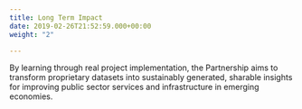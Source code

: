 ```yaml
---
title: Long Term Impact
date: 2019-02-26T21:52:59.000+00:00
weight: "2"

---
```

By learning through real project implementation, the Partnership aims to transform proprietary datasets into sustainably generated, sharable insights for improving public sector services and infrastructure in emerging economies.